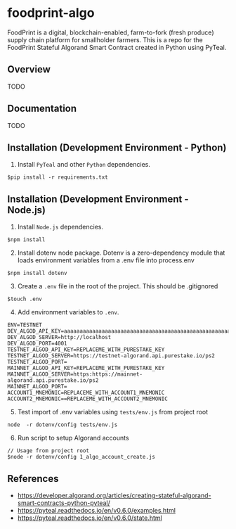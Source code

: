 # foodprint-algo

FoodPrint is a digital, blockchain-enabled, farm-to-fork (fresh produce) supply chain platform for smallholder farmers. 
This is a repo for the FoodPrint Stateful Algorand Smart Contract created in Python using PyTeal.


## Overview
TODO

## Documentation
TODO

## Installation (Development Environment - Python)

1. Install `PyTeal` and other `Python` dependencies. 
```
$pip install -r requirements.txt
```

## Installation (Development Environment - Node.js)

1. Install `Node.js` dependencies. 
```
$npm install
```

2. Install dotenv node package. Dotenv is a zero-dependency module that loads environment variables from a .env file into process.env 
```
$npm install dotenv
```

3. Create a `.env` file in the root of the project. This should be .gitignored
```
$touch .env
```

4. Add environment variables to `.env`. 
```
ENV=TESTNET
DEV_ALGOD_API_KEY=aaaaaaaaaaaaaaaaaaaaaaaaaaaaaaaaaaaaaaaaaaaaaaaaaaaaaaaaaaaaaaaa
DEV_ALGOD_SERVER=http://localhost
DEV_ALGOD_PORT=4001
TESTNET_ALGOD_API_KEY=REPLACEME_WITH_PURESTAKE_KEY
TESTNET_ALGOD_SERVER=https://testnet-algorand.api.purestake.io/ps2
TESTNET_ALGOD_PORT=
MAINNET_ALGOD_API_KEY=REPLACEME_WITH_PURESTAKE_KEY
MAINNET_ALGOD_SERVER=https:https://mainnet-algorand.api.purestake.io/ps2
MAINNET_ALGOD_PORT=
ACCOUNT1_MNEMONIC=REPLACEME_WITH_ACCOUNT1_MNEMONIC
ACCOUNT2_MNEMONIC==REPLACEME_WITH_ACCOUNT2_MNEMONIC
```

5. Test import of .env variables using `tests/env.js` from project root
```
node  -r dotenv/config tests/env.js
```

6. Run script to setup Algorand accounts
```
// Usage from project root
$node -r dotenv/config 1_algo_account_create.js  

```



## References
- https://developer.algorand.org/articles/creating-stateful-algorand-smart-contracts-python-pyteal/
- https://pyteal.readthedocs.io/en/v0.6.0/examples.html
- https://pyteal.readthedocs.io/en/v0.6.0/state.html